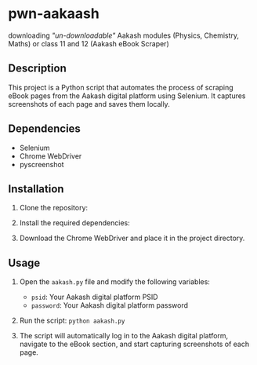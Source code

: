 # pwn-aakaash
downloading *"un-downloadable"* Aakash modules (Physics, Chemistry, Maths) or class 11 and 12
(Aakash eBook Scraper)

## Description

This project is a Python script that automates the process of scraping eBook pages from the Aakash digital platform using Selenium. It captures screenshots of each page and saves them locally.

## Dependencies
- Selenium
- Chrome WebDriver
- pyscreenshot

## Installation

1. Clone the repository:

2. Install the required dependencies:

3. Download the Chrome WebDriver and place it in the project directory.

## Usage

1. Open the `aakash.py` file and modify the following variables:

    - `psid`: Your Aakash digital platform PSID
    - `password`: Your Aakash digital platform password

2. Run the script:
    `python aakash.py`

3. The script will automatically log in to the Aakash digital platform, navigate to the eBook section, and start capturing screenshots of each page.

